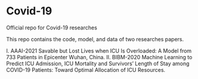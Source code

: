 # Covid-19
Official repo for Covid-19 researches

This repo contains the code, model, and data of two researches papers.

I. AAAI-2021  Savable but Lost Lives when ICU Is Overloaded: A Model from 733 Patients in Epicenter Wuhan, China.
II. BIBM-2020  Machine Learning to Predict ICU Admission, ICU Mortality and Survivors’ Length of Stay among COVID-19 Patients: Toward Optimal Allocation of ICU Resources.
